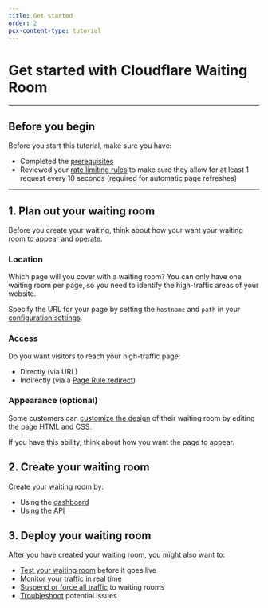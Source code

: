 ```yaml
---
title: Get started
order: 2
pcx-content-type: tutorial
---
```


# Get started with Cloudflare Waiting Room

---

## Before you begin

Before you start this tutorial, make sure you have:
- Completed the [prerequisites](/about#prerequisites)
- Reviewed your [rate limiting rules](https://developers.cloudflare.com/firewall/cf-rulesets/custom-rules/rate-limiting) to make sure they allow for at least 1 request every 10 seconds (required for automatic page refreshes)

---

## 1. Plan out your waiting room

Before you create your waiting, think about how your want your waiting room to appear and operate.

### Location

Which page will you cover with a waiting room? You can only have one waiting room per page, so you need to identify the high-traffic areas of your website.

Specify the URL for your page by setting the `hostname` and `path` in your [configuration settings](#2-create-your-waiting-room).

### Access

Do you want visitors to reach your high-traffic page:
- Directly (via URL)
- Indirectly (via a [Page Rule redirect](https://support.cloudflare.com/hc/articles/200172286))

### Appearance (optional)

Some customers can [customize the design](/how-to/customize-waiting-room) of their waiting room by editing the page HTML and CSS.

If you have this ability, think about how you want the page to appear.

## 2. Create your waiting room

Create your waiting room by:
- Using the [dashboard](/how-to/create-via-dashboard)
- Using the [API](/how-to/create-via-api)

## 3. Deploy your waiting room

After you have created your waiting room, you might also want to:
- [Test your waiting room](/how-to/test-waiting-room) before it goes live
- [Monitor your traffic](/how-to/monitor-waiting-room) in real time
- [Suspend or force all traffic](/how-to/control-waiting-room) to waiting rooms
- [Troubleshoot](/faq) potential issues